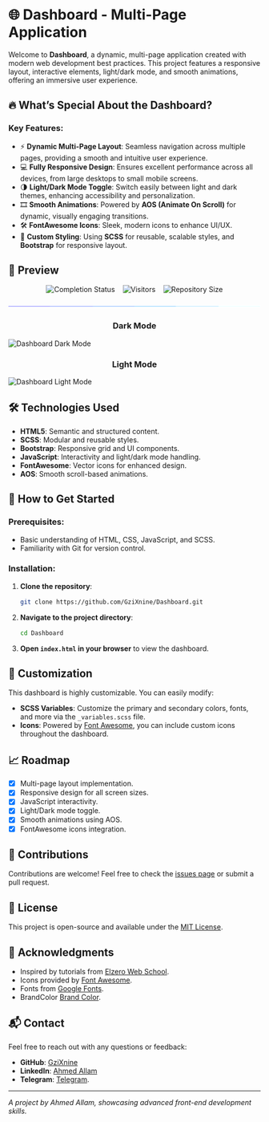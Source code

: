 # 🌐 Dashboard - Multi-Page Application

Welcome to **Dashboard**, a dynamic, multi-page application created with modern web development best practices. This project features a responsive layout, interactive elements, light/dark mode, and smooth animations, offering an immersive user experience.

## 🔥 What’s Special About the Dashboard?

### Key Features:
- ⚡️ **Dynamic Multi-Page Layout**: Seamless navigation across multiple pages, providing a smooth and intuitive user experience.
- 💻 **Fully Responsive Design**: Ensures excellent performance across all devices, from large desktops to small mobile screens.
- 🌗 **Light/Dark Mode Toggle**: Switch easily between light and dark themes, enhancing accessibility and personalization.
- 🎞️ **Smooth Animations**: Powered by **AOS (Animate On Scroll)** for dynamic, visually engaging transitions.
- 🛠️ **FontAwesome Icons**: Sleek, modern icons to enhance UI/UX.
- 🎨 **Custom Styling**: Using **SCSS** for reusable, scalable styles, and **Bootstrap** for responsive layout.

## 📸 Preview

<p align="center">
  <img src="https://img.shields.io/badge/Completion-100%25-brightgreen" alt="Completion Status">
  &nbsp;&nbsp;
  <img src="https://visitor-badge.laobi.icu/badge?page_id=GziXnine/Dashboard" alt="Visitors">
  &nbsp;&nbsp;
  <img src="https://img.shields.io/github/repo-size/GziXnine/Dashboard" alt="Repository Size">
</p>

<img src="https://github.com/AllamF5J/AllamF5J/blob/main/images/neon.gif">

<h3 align="center">Dark Mode</h3>

![Dashboard Dark Mode](https://raw.githubusercontent.com/GziXnine/Dashboard/refs/heads/main/%E2%80%AADashboard%20-%20Dark%20Mode.png)

<h3 align="center">Light Mode</h3>

![Dashboard Light Mode](https://raw.githubusercontent.com/GziXnine/Dashboard/refs/heads/main/%E2%80%AADashboard%20-%20Light%20Mode.png)

## 🛠️ Technologies Used
- **HTML5**: Semantic and structured content.
- **SCSS**: Modular and reusable styles.
- **Bootstrap**: Responsive grid and UI components.
- **JavaScript**: Interactivity and light/dark mode handling.
- **FontAwesome**: Vector icons for enhanced design.
- **AOS**: Smooth scroll-based animations.

## 🚀 How to Get Started

### Prerequisites:
- Basic understanding of HTML, CSS, JavaScript, and SCSS.
- Familiarity with Git for version control.

### Installation:
1. **Clone the repository**:
    ```bash
    git clone https://github.com/GziXnine/Dashboard.git
    ```
2. **Navigate to the project directory**:
    ```bash
    cd Dashboard
    ```
3. **Open `index.html` in your browser** to view the dashboard.

## 🎨 Customization
This dashboard is highly customizable. You can easily modify:
- **SCSS Variables**: Customize the primary and secondary colors, fonts, and more via the `_variables.scss` file.
- **Icons**: Powered by [Font Awesome](https://fontawesome.com/), you can include custom icons throughout the dashboard.

## 📈 Roadmap
- [x] Multi-page layout implementation.
- [x] Responsive design for all screen sizes.
- [x] JavaScript interactivity.
- [x] Light/Dark mode toggle.
- [x] Smooth animations using AOS.
- [x] FontAwesome icons integration.

## 🙌 Contributions
Contributions are welcome! Feel free to check the [issues page](https://github.com/GziXnine/Dashboard/issues) or submit a pull request.

## 📝 License
This project is open-source and available under the [MIT License](LICENSE).

## 🙏 Acknowledgments
- Inspired by tutorials from [Elzero Web School](https://elzero.org/).
- Icons provided by [Font Awesome](https://fontawesome.com/).
- Fonts from [Google Fonts](https://fonts.google.com/).
- BrandColor [Brand Color](https://brandcolors.net/).
  
## 📬 Contact
Feel free to reach out with any questions or feedback:

- **GitHub**: [GziXnine](https://github.com/GziXnine)
- **LinkedIn**: [Ahmed Allam](https://www.linkedin.com/in/1ahmed-allam)
- **Telegram**: [Telegram](http://t.me/GziXnine).
  
---
_A project by Ahmed Allam, showcasing advanced front-end development skills._
